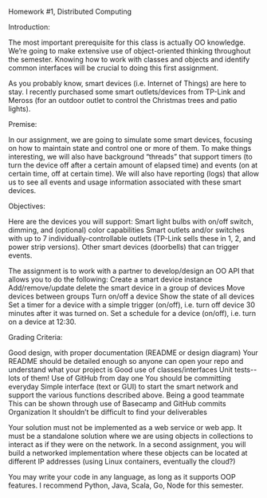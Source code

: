 Homework #1, Distributed Computing 

Introduction:

The most important prerequisite for this class is actually OO knowledge. We’re going to make extensive use of object-oriented thinking throughout the semester. Knowing how to work with classes and objects and identify common interfaces will be crucial to doing this first assignment.

As you probably know, smart devices (i.e. Internet of Things) are here to stay. I recently purchased some smart outlets/devices from TP-Link and Meross (for an outdoor outlet to control the Christmas trees and patio lights).


Premise:

In our assignment, we are going to simulate some smart devices, focusing on how to maintain state and control one or more of them. To make things interesting, we will also have background “threads” that support timers (to turn the device off after a certain amount of elapsed time) and events (on at certain time, off at certain time).  We will also have reporting (logs) that allow us to see all events and usage information associated with these smart devices.

Objectives:

Here are the devices you will support:
Smart light bulbs with on/off switch, dimming, and (optional) color capabilities
Smart outlets and/or switches with up to 7 individually-controllable outlets (TP-Link sells these in 1, 2, and power strip versions). 
Other smart devices (doorbells) that can trigger events.

The assignment is to work with a partner to develop/design an OO API that allows you to do the following:
Create a smart device instance
Add/remove/update delete the smart device in a group of devices
Move devices between groups
Turn on/off a device
Show the state of all devices
Set a timer for a device with a simple trigger (on/off), i.e. turn off device 30 minutes after it was turned on.
Set a schedule for a device (on/off), i.e. turn on a device at 12:30.

Grading Criteria:

Good design, with proper documentation (README or design diagram)
Your README should be detailed enough so anyone can open your repo and understand what your project is 
Good use of classes/interfaces
Unit tests--lots of them!
Use of GitHub from day one
You should be committing everyday 
Simple interface (text or GUI) to start the smart network and support the various functions described above.
Being a good teammate
This can be shown through use of Basecamp and GitHub commits
Organization
It shouldn’t be difficult to find your deliverables 


Your solution must not be implemented as a web service or web app. It must be a standalone solution where we are using objects in collections to interact as if they were on the network. In a second assignment, you will build a networked implementation where these objects can be located at different IP addresses (using Linux containers, eventually the cloud?) 

You may write your code in any language, as long as it supports OOP features. I recommend Python, Java, Scala, Go, Node for this semester.




